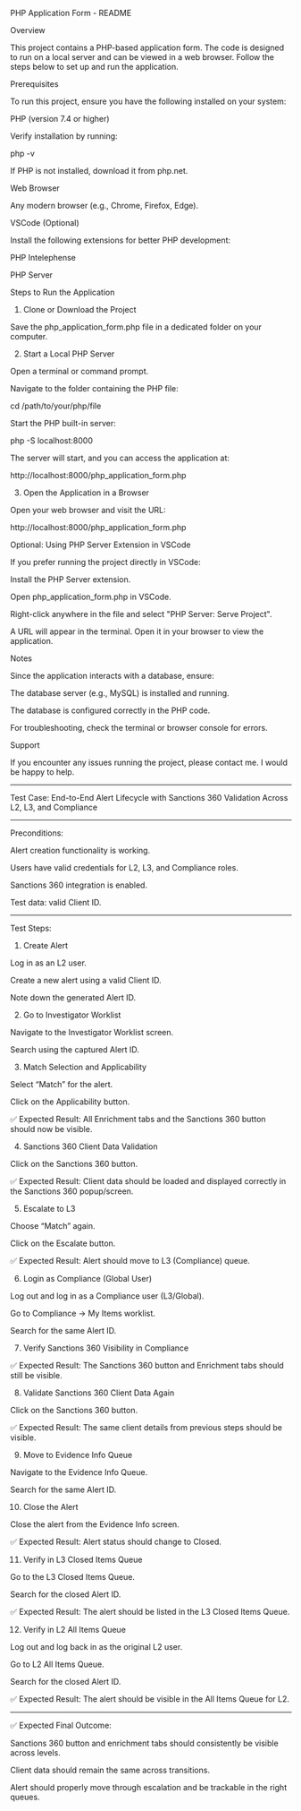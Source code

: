 PHP Application Form - README

Overview

This project contains a PHP-based application form. The code is designed to run on a local server and can be viewed in a web browser. Follow the steps below to set up and run the application.

Prerequisites

To run this project, ensure you have the following installed on your system:

PHP (version 7.4 or higher)

Verify installation by running:

php -v

If PHP is not installed, download it from php.net.

Web Browser

Any modern browser (e.g., Chrome, Firefox, Edge).

VSCode (Optional)

Install the following extensions for better PHP development:

PHP Intelephense

PHP Server

Steps to Run the Application

1. Clone or Download the Project

Save the php_application_form.php file in a dedicated folder on your computer.

2. Start a Local PHP Server

Open a terminal or command prompt.

Navigate to the folder containing the PHP file:

cd /path/to/your/php/file

Start the PHP built-in server:

php -S localhost:8000

The server will start, and you can access the application at:

http://localhost:8000/php_application_form.php

3. Open the Application in a Browser

Open your web browser and visit the URL:

http://localhost:8000/php_application_form.php

Optional: Using PHP Server Extension in VSCode

If you prefer running the project directly in VSCode:

Install the PHP Server extension.

Open php_application_form.php in VSCode.

Right-click anywhere in the file and select "PHP Server: Serve Project".

A URL will appear in the terminal. Open it in your browser to view the application.

Notes

Since the application interacts with a database, ensure:

The database server (e.g., MySQL) is installed and running.

The database is configured correctly in the PHP code.

For troubleshooting, check the terminal or browser console for errors.

Support

If you encounter any issues running the project, please contact me. I would be happy to help.

------------------------------------------------------------------------------------------------------------------------------------------------------------------------------

Test Case: End-to-End Alert Lifecycle with Sanctions 360 Validation Across L2, L3, and Compliance
 
 
---
 
Preconditions:
 
Alert creation functionality is working.
 
Users have valid credentials for L2, L3, and Compliance roles.
 
Sanctions 360 integration is enabled.
 
Test data: valid Client ID.
 
 
 
---
 
Test Steps:
 
1. Create Alert
 
Log in as an L2 user.
 
Create a new alert using a valid Client ID.
 
Note down the generated Alert ID.
 
 
 
2. Go to Investigator Worklist
 
Navigate to the Investigator Worklist screen.
 
Search using the captured Alert ID.
 
 
 
3. Match Selection and Applicability
 
Select “Match” for the alert.
 
Click on the Applicability button.
 
✅ Expected Result: All Enrichment tabs and the Sanctions 360 button should now be visible.
 
 
 
4. Sanctions 360 Client Data Validation
 
Click on the Sanctions 360 button.
 
✅ Expected Result: Client data should be loaded and displayed correctly in the Sanctions 360 popup/screen.
 
 
 
5. Escalate to L3
 
Choose “Match” again.
 
Click on the Escalate button.
 
✅ Expected Result: Alert should move to L3 (Compliance) queue.
 
 
 
6. Login as Compliance (Global User)
 
Log out and log in as a Compliance user (L3/Global).
 
Go to Compliance → My Items worklist.
 
Search for the same Alert ID.
 
 
 
7. Verify Sanctions 360 Visibility in Compliance
 
✅ Expected Result: The Sanctions 360 button and Enrichment tabs should still be visible.
 
 
 
8. Validate Sanctions 360 Client Data Again
 
Click on the Sanctions 360 button.
 
✅ Expected Result: The same client details from previous steps should be visible.
 
 
 
9. Move to Evidence Info Queue
 
Navigate to the Evidence Info Queue.
 
Search for the same Alert ID.
 
 
 
10. Close the Alert
 
 
 
Close the alert from the Evidence Info screen.
 
✅ Expected Result: Alert status should change to Closed.
 
 
11. Verify in L3 Closed Items Queue
 
 
 
Go to the L3 Closed Items Queue.
 
Search for the closed Alert ID.
 
✅ Expected Result: The alert should be listed in the L3 Closed Items Queue.
 
 
12. Verify in L2 All Items Queue
 
 
 
Log out and log back in as the original L2 user.
 
Go to L2 All Items Queue.
 
Search for the closed Alert ID.
 
✅ Expected Result: The alert should be visible in the All Items Queue for L2.
 
 
 
---
 
✅ Expected Final Outcome:
 
Sanctions 360 button and enrichment tabs should consistently be visible across levels.
 
Client data should remain the same across transitions.
 
Alert should properly move through escalation and be trackable in the right queues.
